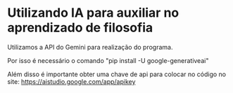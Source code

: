 # Utilizando IA para auxiliar no aprendizado de filosofia

Utilizamos a API do Gemini para realização do programa.

Por isso é necessário o comando "pip install -U google-generativeai"

Além disso é importante obter uma chave de api para colocar no código no site: https://aistudio.google.com/app/apikey
